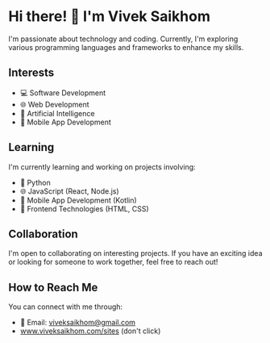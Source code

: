 # Hi there! 👋 I'm Vivek Saikhom

I'm passionate about technology and coding. Currently, I'm exploring various programming languages and frameworks to enhance my skills.

## Interests

- 💻 Software Development
- 🌐 Web Development
- 🤖 Artificial Intelligence
- 📱 Mobile App Development

## Learning

I'm currently learning and working on projects involving:

- 🐍 Python
- 🌐 JavaScript (React, Node.js)
- 📱 Mobile App Development (Kotlin)
- 🎨 Frontend Technologies (HTML, CSS)

## Collaboration

I'm open to collaborating on interesting projects. If you have an exciting idea or looking for someone to work together, feel free to reach out!

## How to Reach Me

You can connect with me through:

- 📧 Email: viveksaikhom@gmail.com
- www.viveksaikhom.com/sites (don't click)

<!---
viveksaikhom/viveksaikhom is a ✨ special ✨ repository because its `README.md` (this file) appears on your GitHub profile.
You can click the Preview link to take a look at your changes.
--->
